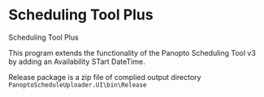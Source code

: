 Scheduling Tool Plus
=====================

Scheduling Tool Plus

This program extends the functionality of the Panopto Scheduling Tool v3 by adding an Availability STart DateTime.

Release package is a zip file of complied output directory `PanoptoScheduleUploader.UI\bin\Release`

